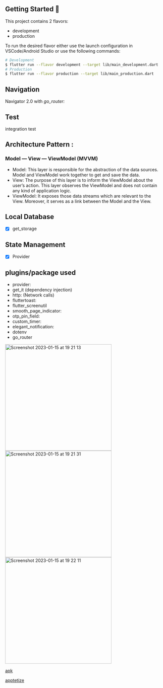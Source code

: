 ## Getting Started 🚀

This project contains 2 flavors:

- development
- production

To run the desired flavor either use the launch configuration in VSCode/Android Studio or use the following commands:

```sh
# Development
$ flutter run --flavor development --target lib/main_development.dart
# Production
$ flutter run --flavor production --target lib/main_production.dart
```

## Navigation
Navigator 2.0 with *go_router:*

## Test
integration test

## Architecture Pattern : 
### Model — View — ViewModel (MVVM)
- Model: This layer is responsible for the abstraction of the data sources. Model and ViewModel work together to get and save the data.
- View: The purpose of this layer is to inform the ViewModel about the user’s action. This layer observes the ViewModel and does not contain any kind of     application logic.
- ViewModel: It exposes those data streams which are relevant to the View. Moreover, it serves as a link between the Model and the View.


## Local Database
- [x] get_storage

## State Management
- [x] Provider

## plugins/package used
-  provider:
-  get_it (dependency injection)
-  http:  (Network calls)
-  fluttertoast:
-  flutter_screenutil 
-  smooth_page_indicator:
-  otp_pin_field:
-  custom_timer:
-  elegant_notification:
-  dotenv 
-  go_router

<img width="343" alt="Screenshot 2023-01-15 at 19 21 13" src="https://user-images.githubusercontent.com/65232750/212559477-c4c3e839-7519-489f-a661-a967696a237f.png">
<img width="343" alt="Screenshot 2023-01-15 at 19 21 31" src="https://user-images.githubusercontent.com/65232750/212559495-1507d9f1-ffd3-40cd-a9ea-af6717a4eb47.png">
<img width="343" alt="Screenshot 2023-01-15 at 19 22 11" src="https://user-images.githubusercontent.com/65232750/212559541-9019524b-6ec2-4138-b1c5-b7e3a10b56e2.png">

[apk ](https://drive.google.com/file/d/19RTWEUla9cBIuO2CAJO-GDaBSD3A2Q2T/view?usp=sharing)

[apptetize](https://appetize.io/app/vgzpaj6kazs545rzmqcq46newu?device=pixel4&osVersion=11.0&scale=75)


